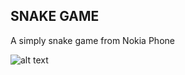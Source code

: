 ## SNAKE GAME

A simply snake game from Nokia Phone 

![alt text](https://i.imgur.com/N17hkQw.png)


